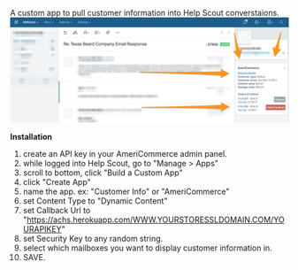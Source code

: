 A custom app to pull customer information into Help Scout converstaions.
![alt text](ac-hs-app.png?raw=true "AmeriCommerce Help Scout app.")

**Installation**
1. create an API key in your AmeriCommerce admin panel.
2. while logged into Help Scout, go to "Manage > Apps"
2. scroll to bottom, click "Build a Custom App"
3. click "Create App"
4. name the app. ex: "Customer Info" or "AmeriCommerce"
5. set Content Type to "Dynamic Content"
6. set Callback Url to "https://achs.herokuapp.com/WWW.YOURSTORESSLDOMAIN.COM/YOURAPIKEY"
7. set Security Key to any random string.
8. select which mailboxes you want to display customer information in.
9. SAVE.